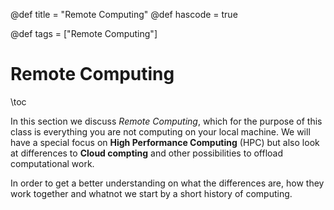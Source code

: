 @def title = "Remote Computing"
@def hascode = true

@def tags = ["Remote Computing"]

# Remote Computing
\toc

In this section we discuss _Remote Computing_, which for the purpose of this class is everything you are not computing on your local machine. 
We will have a special focus on **High Performance Computing** (HPC) but also look at differences to **Cloud compting** and other possibilities to offload computational work. 

In order to get a better understanding on what the differences are, how they work together and whatnot we start by a short history of computing. 
